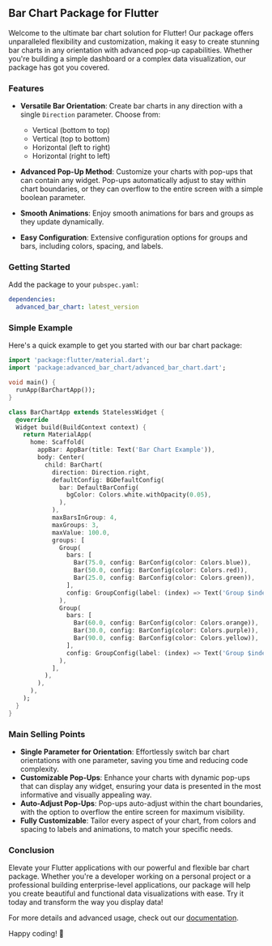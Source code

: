 ## Bar Chart Package for Flutter

Welcome to the ultimate bar chart solution for Flutter! Our package offers unparalleled flexibility
and customization, making it easy to create stunning bar charts in any orientation with advanced
pop-up capabilities. Whether you're building a simple dashboard or a complex data visualization, our
package has got you covered.

### Features

- **Versatile Bar Orientation**: Create bar charts in any direction with a single `Direction`
  parameter. Choose from:
    - Vertical (bottom to top)
    - Vertical (top to bottom)
    - Horizontal (left to right)
    - Horizontal (right to left)

- **Advanced Pop-Up Method**: Customize your charts with pop-ups that can contain any widget.
  Pop-ups automatically adjust to stay within chart boundaries, or they can overflow to the entire
  screen with a simple boolean parameter.

- **Smooth Animations**: Enjoy smooth animations for bars and groups as they update dynamically.

- **Easy Configuration**: Extensive configuration options for groups and bars, including colors,
  spacing, and labels.

### Getting Started

Add the package to your `pubspec.yaml`:

```yaml
dependencies:
  advanced_bar_chart: latest_version
```

### Simple Example

Here's a quick example to get you started with our bar chart package:

```dart
import 'package:flutter/material.dart';
import 'package:advanced_bar_chart/advanced_bar_chart.dart';

void main() {
  runApp(BarChartApp());
}

class BarChartApp extends StatelessWidget {
  @override
  Widget build(BuildContext context) {
    return MaterialApp(
      home: Scaffold(
        appBar: AppBar(title: Text('Bar Chart Example')),
        body: Center(
          child: BarChart(
            direction: Direction.right,
            defaultConfig: BGDefaultConfig(
              bar: DefaultBarConfig(
                bgColor: Colors.white.withOpacity(0.05),
              ),
            ),
            maxBarsInGroup: 4,
            maxGroups: 3,
            maxValue: 100.0,
            groups: [
              Group(
                bars: [
                  Bar(75.0, config: BarConfig(color: Colors.blue)),
                  Bar(50.0, config: BarConfig(color: Colors.red)),
                  Bar(25.0, config: BarConfig(color: Colors.green)),
                ],
                config: GroupConfig(label: (index) => Text('Group $index')),
              ),
              Group(
                bars: [
                  Bar(60.0, config: BarConfig(color: Colors.orange)),
                  Bar(30.0, config: BarConfig(color: Colors.purple)),
                  Bar(90.0, config: BarConfig(color: Colors.yellow)),
                ],
                config: GroupConfig(label: (index) => Text('Group $index')),
              ),
            ],
          ),
        ),
      ),
    );
  }
}
```

### Main Selling Points

- **Single Parameter for Orientation**: Effortlessly switch bar chart orientations with one
  parameter, saving you time and reducing code complexity.
- **Customizable Pop-Ups**: Enhance your charts with dynamic pop-ups that can display any widget,
  ensuring your data is presented in the most informative and visually appealing way.
- **Auto-Adjust Pop-Ups**: Pop-ups auto-adjust within the chart boundaries, with the option to
  overflow the entire screen for maximum visibility.
- **Fully Customizable**: Tailor every aspect of your chart, from colors and spacing to labels and
  animations, to match your specific needs.

### Conclusion

Elevate your Flutter applications with our powerful and flexible bar chart package. Whether you're a
developer working on a personal project or a professional building enterprise-level applications,
our package will help you create beautiful and functional data visualizations with ease. Try it
today and transform the way you display data!

For more details and advanced usage, check out our [documentation](link_to_docs).

Happy coding! 🚀
